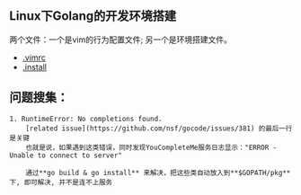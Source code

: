 ## Linux下Golang的开发环境搭建


两个文件：一个是vim的行为配置文件; 另一个是环境搭建文件。
* [.vimrc](https://github.com/1046102779/goide/blob/master/.vimrc)
* [.install](https://github.com/1046102779/goide/blob/master/goinstall.md)

## 问题搜集：
```shell
1. RuntimeError: No completions found.
    [related issue](https://github.com/nsf/gocode/issues/381) 的最后一行是关键
    也就是说，如果遇到这类错误，同时发现YouCompleteMe服务日志显示："ERROR - Unable to connect to server"

    通过**go build & go install** 来解决，把这些类自动放入到**$GOPATH/pkg**下, 即可解决, 并不是连不上服务
```
